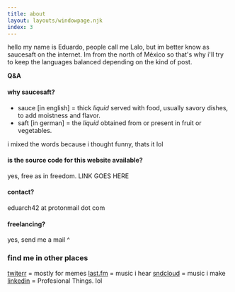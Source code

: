 ```yaml
---
title: about
layout: layouts/windowpage.njk
index: 3
---
```


hello my name is Eduardo, people call me Lalo, but im better know as saucesaft on the internet. Im from the north of México so that's why i'll try to keep the languages balanced depending on the kind of post.

**Q&A**

#### why saucesaft?
- sauce [in english] = thick _liquid_ served with food, usually savory dishes, to add moistness and flavor.
- saft [in german] = the _liquid_ obtained from or present in fruit or vegetables.

i mixed the words because i thought funny, thats it lol

#### is the source code for this website available?
yes, free as in freedom. LINK GOES HERE

#### contact?
eduarch42 at protonmail dot com

#### freelancing?
yes, send me a mail ^

### find me in other places

[twiterr](https://twitter.com/saucesaft) = mostly for memes
[last.fm](https://www.last.fm/user/saucesaft) = music i hear
[sndcloud](https://soundcloud.com/saucesaft) = music i make
[linkedin](https://www.linkedin.com/in/eduardo-hern%C3%A1ndez-valdez-112ba1254/) = Profesional Things. lol

